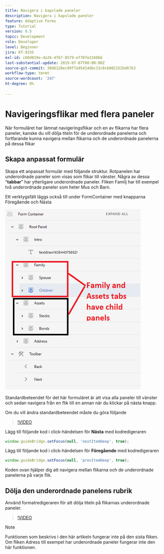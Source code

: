 ```yaml
---
title: Navigera i kapslade paneler
description: Navigera i kapslade paneler
feature: Adaptive Forms
type: Tutorial
version: 6.5
topic: Development
role: Developer
level: Beginner
jira: KT-9335
exl-id: c60d019e-da26-4f67-8579-ef707e2348bb
last-substantial-update: 2019-07-07T00:00:00Z
source-git-commit: 30d6120ec99f7a95414dbc31c0cb002152bd6763
workflow-type: tm+mt
source-wordcount: '247'
ht-degree: 0%

---
```


# Navigeringsflikar med flera paneler

När formuläret har lämnat navigeringsflikar och en av flikarna har flera paneler, kanske du vill dölja titeln för de underordnade panelerna och fortfarande kunna navigera mellan flikarna och de underordnade panelerna på dessa flikar

## Skapa anpassat formulär

Skapa ett anpassat formulär med följande struktur. Rotpanelen har underordnade paneler som visas som flikar till vänster. Några av dessa &quot;**tabbar**&quot; har ytterligare underordnade paneler. Fliken Familj har till exempel två underordnade paneler som heter Mus och Barn.

Ett verktygsfält läggs också till under FormContainer med knapparna Föregående och Nästa

![verktygsfältsavstånd](assets/multiple-panels.png)



Standardbeteendet för det här formuläret är att visa alla paneler till vänster och sedan navigera från en flik till en annan när du klickar på nästa knapp.

Om du vill ändra standardbeteendet måste du göra följande

>[!VIDEO](https://video.tv.adobe.com/v/338369?quality=12&learn=on)


Lägg till följande kod i click-händelsen för **Nästa** med kodredigeraren

```javascript
window.guideBridge.setFocus(null, 'nextItemDeep', true);
```

Lägg till följande kod i click-händelsen för **Föregående** med kodredigeraren

```javascript
window.guideBridge.setFocus(null, 'prevItemDeep', true);
```

Koden ovan hjälper dig att navigera mellan flikarna och de underordnade panelerna på varje flik.

## Dölja den underordnade panelens rubrik

Använd formatredigeraren för att dölja titeln på flikarnas underordnade paneler.

>[!VIDEO](https://video.tv.adobe.com/v/338370?quality=12&learn=on)

>[!NOTE]
>
>Funktionen som beskrivs i den här artikeln fungerar inte på den sista fliken. Om fliken Adress till exempel har underordnade paneler fungerar inte den här funktionen.
